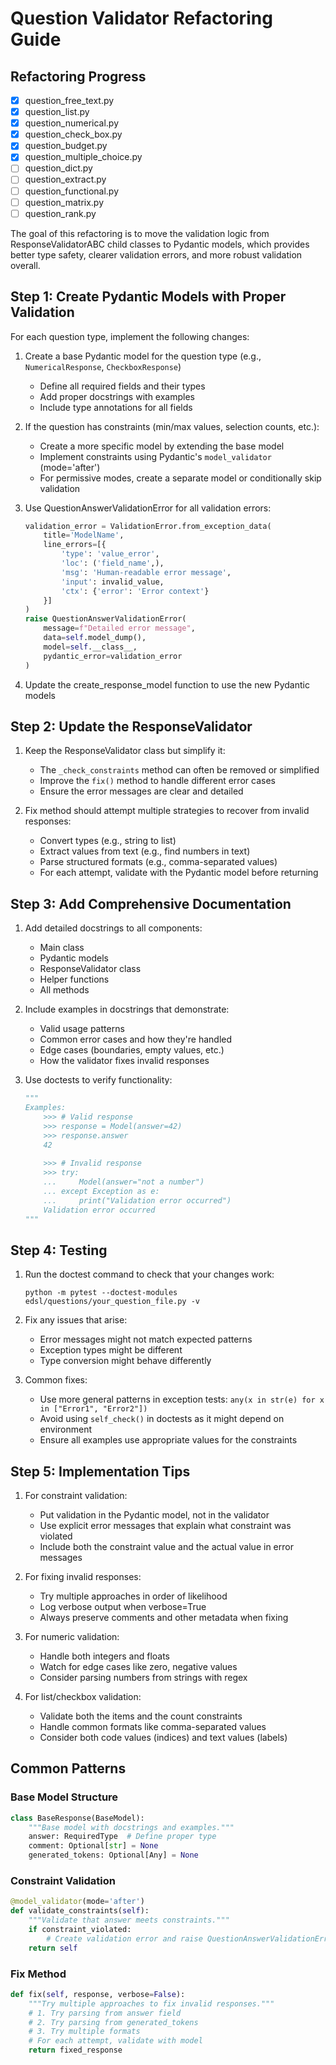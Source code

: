 # Question Validator Refactoring Guide

## Refactoring Progress

- [x] question_free_text.py
- [x] question_list.py
- [x] question_numerical.py  
- [x] question_check_box.py
- [x] question_budget.py
- [x] question_multiple_choice.py
- [ ] question_dict.py
- [ ] question_extract.py
- [ ] question_functional.py
- [ ] question_matrix.py
- [ ] question_rank.py

The goal of this refactoring is to move the validation logic from ResponseValidatorABC child classes to Pydantic models, which provides better type safety, clearer validation errors, and more robust validation overall.

## Step 1: Create Pydantic Models with Proper Validation

For each question type, implement the following changes:

1. Create a base Pydantic model for the question type (e.g., `NumericalResponse`, `CheckboxResponse`)
   - Define all required fields and their types
   - Add proper docstrings with examples
   - Include type annotations for all fields

2. If the question has constraints (min/max values, selection counts, etc.):
   - Create a more specific model by extending the base model
   - Implement constraints using Pydantic's `model_validator` (mode='after')
   - For permissive modes, create a separate model or conditionally skip validation

3. Use QuestionAnswerValidationError for all validation errors:
   ```python
   validation_error = ValidationError.from_exception_data(
       title='ModelName',
       line_errors=[{
           'type': 'value_error',
           'loc': ('field_name',),
           'msg': 'Human-readable error message',
           'input': invalid_value,
           'ctx': {'error': 'Error context'}
       }]
   )
   raise QuestionAnswerValidationError(
       message=f"Detailed error message",
       data=self.model_dump(),
       model=self.__class__,
       pydantic_error=validation_error
   )
   ```

4. Update the create_response_model function to use the new Pydantic models

## Step 2: Update the ResponseValidator

1. Keep the ResponseValidator class but simplify it:
   - The `_check_constraints` method can often be removed or simplified
   - Improve the `fix()` method to handle different error cases
   - Ensure the error messages are clear and detailed

2. Fix method should attempt multiple strategies to recover from invalid responses:
   - Convert types (e.g., string to list)
   - Extract values from text (e.g., find numbers in text)
   - Parse structured formats (e.g., comma-separated values)
   - For each attempt, validate with the Pydantic model before returning

## Step 3: Add Comprehensive Documentation

1. Add detailed docstrings to all components:
   - Main class
   - Pydantic models
   - ResponseValidator class
   - Helper functions
   - All methods

2. Include examples in docstrings that demonstrate:
   - Valid usage patterns
   - Common error cases and how they're handled
   - Edge cases (boundaries, empty values, etc.)
   - How the validator fixes invalid responses

3. Use doctests to verify functionality:
   ```python
   """
   Examples:
       >>> # Valid response
       >>> response = Model(answer=42)
       >>> response.answer
       42
       
       >>> # Invalid response
       >>> try:
       ...     Model(answer="not a number")
       ... except Exception as e:
       ...     print("Validation error occurred")
       Validation error occurred
   """
   ```

## Step 4: Testing

1. Run the doctest command to check that your changes work:
   ```
   python -m pytest --doctest-modules edsl/questions/your_question_file.py -v
   ```

2. Fix any issues that arise:
   - Error messages might not match expected patterns
   - Exception types might be different
   - Type conversion might behave differently

3. Common fixes:
   - Use more general patterns in exception tests: `any(x in str(e) for x in ["Error1", "Error2"])`
   - Avoid using `self_check()` in doctests as it might depend on environment
   - Ensure all examples use appropriate values for the constraints

## Step 5: Implementation Tips

1. For constraint validation:
   - Put validation in the Pydantic model, not in the validator
   - Use explicit error messages that explain what constraint was violated
   - Include both the constraint value and the actual value in error messages

2. For fixing invalid responses:
   - Try multiple approaches in order of likelihood
   - Log verbose output when verbose=True
   - Always preserve comments and other metadata when fixing

3. For numeric validation:
   - Handle both integers and floats
   - Watch for edge cases like zero, negative values
   - Consider parsing numbers from strings with regex

4. For list/checkbox validation:
   - Validate both the items and the count constraints
   - Handle common formats like comma-separated values
   - Consider both code values (indices) and text values (labels)

## Common Patterns

### Base Model Structure
```python
class BaseResponse(BaseModel):
    """Base model with docstrings and examples."""
    answer: RequiredType  # Define proper type
    comment: Optional[str] = None
    generated_tokens: Optional[Any] = None
```

### Constraint Validation
```python
@model_validator(mode='after')
def validate_constraints(self):
    """Validate that answer meets constraints."""
    if constraint_violated:
        # Create validation error and raise QuestionAnswerValidationError
    return self
```

### Fix Method
```python
def fix(self, response, verbose=False):
    """Try multiple approaches to fix invalid responses."""
    # 1. Try parsing from answer field
    # 2. Try parsing from generated_tokens
    # 3. Try multiple formats
    # For each attempt, validate with model
    return fixed_response
```
